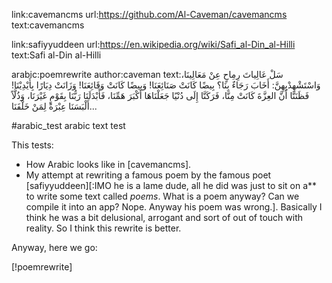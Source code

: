 link:cavemancms
url:https://github.com/Al-Caveman/cavemancms
text:cavemancms

link:safiyyuddeen
url:https://en.wikipedia.org/wiki/Safi_al-Din_al-Hilli
text:Safi al-Din al-Hilli

arabic:poemrewrite
author:caveman
text:سَلْ عَالِياتَ رِمِاحٍ عِنْ مَعَالِينَا، وَاسْتَشْهِدْبِهِنَّ: أَخَابَ رَجَاءٌ بِنَا؟  بِيضًا كَانَتْ
صَنَائِعَنَا! وَبِيضًا كَانَتْ وَقَائِعَنَا! وَزَانَتْ دِيَارًا بِأَيْدِيْنَا! فَظَنَنَّا أَنَّ العِزَّةَ كَانَتْ
مِنَّا، فَرَكَنَّا إِلَى دُنْيًا جَعَلْنَاهَا أَكْبَرَ هَمِّنَا، فَأَبْدَلَنَا رَبُّنَا بِقَوْمٍ غَيْرَنَا،
وَذُلَّاً أَلْبَسَنَا عِبْرَةً لِمَنْ خَلْفَنَا...

#arabic_test arabic text test

This tests:

* How Arabic looks like in [cavemancms].
* My attempt at rewriting a famous poem by the famous poet
  [safiyyuddeen][:IMO he is a lame dude, all he did was just to sit on a**
  to write some text called _poems_.  What is a poem anyway?  Can we
  compile it into an app?  Nope.  Anyway his poem was wrong.].  Basically I
  think he was a bit delusional, arrogant and sort of out of touch with
  reality.  So I think this rewrite is better.

Anyway, here we go:

[!poemrewrite]
